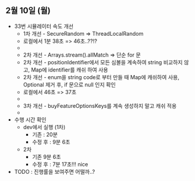 
## 2월 10일 (월)

- 33번 시뮬레이터 속도 개선
	- 1차 개선 - SecureRandom => ThreadLocalRandom
	- 로컬에서 1분 38초 => 46초..??!?
	- 
	- 2차 개선 - Arrays.stream().allMatch => 단순 for 문
	- 2차 개선 - positionIdentifier에서 모든 심볼을 계속하여 string 비교하지 않고, Map에 identifier를 캐쉬 하여 사용
	- 2차 개선 - enum을 string code로 부터 만들 때 Map에 캐쉬하여 사용, Optional 제거 후, if 문으로 null 인지 확인
	- 로컬에서 46초 => 37초
	- 
	- 3차 개선 - buyFeatureOptionsKeys를 계속 생성하지 말고 캐쉬 적용
	- 
- 수행 시간 확인
	- dev에서 실행 (1차)
		- 기존 : 20분
		- 수정 후 : 9분 6초
	- 2차
		- 기존 9분 6초
		- 수정 후 :  7분 17초!!! nice
- TODO : 진행률을 보여주면 어떨까..?